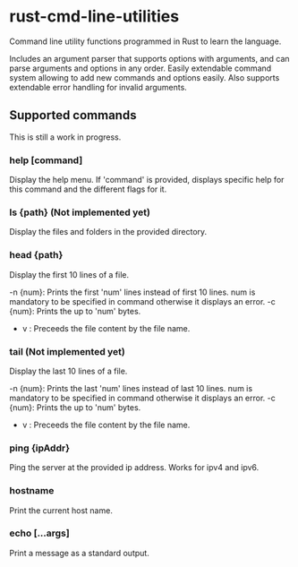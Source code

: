 # rust-cmd-line-utilities
Command line utility functions programmed in Rust to learn the language.

Includes an argument parser that supports options with arguments, and can parse arguments and options in any order.
Easily extendable command system allowing to add new commands and options easily.
Also supports extendable error handling for invalid arguments.

## Supported commands
This is still a work in progress.

### help [command]
Display the help menu.
If 'command' is provided, displays specific help for this command and the different flags for it.

### ls {path} (Not implemented yet)
Display the files and folders in the provided directory.

### head {path}
Display the first 10 lines of a file.

-n {num}: Prints the first 'num' lines instead of first 10 lines. num is mandatory to be specified in command otherwise it displays an error.
-c {num}: Prints the up to 'num' bytes.
- v : Preceeds the file content by the file name.

### tail (Not implemented yet)
Display the last 10 lines of a file.

-n {num}: Prints the last 'num' lines instead of last 10 lines. num is mandatory to be specified in command otherwise it displays an error.
-c {num}: Prints the up to 'num' bytes.
- v : Preceeds the file content by the file name.

### ping {ipAddr}
Ping the server at the provided ip address. Works for ipv4 and ipv6.

### hostname
Print the current host name.

### echo [...args]
Print a message as a standard output.